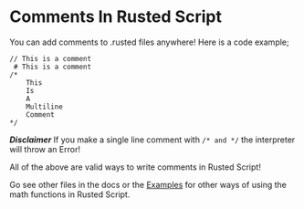# Comments In Rusted Script

You can add comments to .rusted files anywhere! Here is a code example;

```rusted
// This is a comment
 # This is a comment
/* 
    This
    Is
    A
    Multiline
    Comment
*/
```

***Disclaimer***
If you make a single line comment with `/* and */` the interpreter will throw an Error!

All of the above are valid ways to write comments in Rusted Script! 

Go see other files in the docs or the [Examples](https://github.com/calvin-smith1/Rusted-Script/tree/master/examples) for other ways of using the math functions in Rusted Script.
